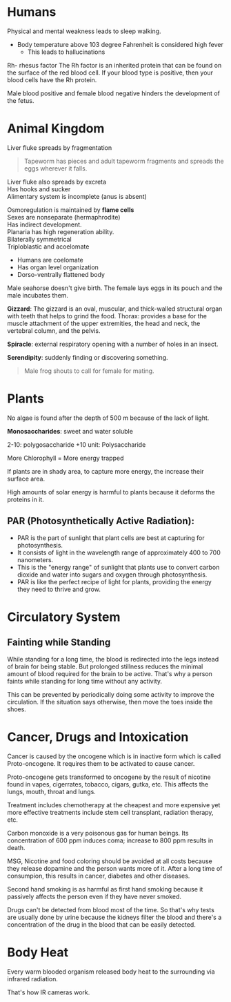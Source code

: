 # Humans 

Physical and mental weakness leads to sleep walking. 

- Body temperature above 103 degree Fahrenheit is considered high fever
    - This leads to hallucinations 


Rh- rhesus factor 
    The Rh factor is an inherited protein that can be found on the surface of the red blood cell. If your blood type is positive, then your blood cells have the Rh protein.

Male blood positive and female blood negative hinders the development of the fetus. 


# Animal Kingdom

Liver fluke spreads by fragmentation 

> Tapeworm has pieces and adult tapeworm fragments and spreads the eggs wherever it falls. 

Liver fluke also spreads by excreta  
Has hooks and sucker  
Alimentary system is incomplete (anus is absent) 

Osmoregulation is maintained by **flame cells**  
Sexes are nonseparate (hermaphrodite)  
Has indirect development.  
Planaria has high regeneration ability.  
Bilaterally symmetrical  
Triploblastic and acoelomate  

- Humans are coelomate 
- Has organ level organization 
- Dorso-ventrally flattened body

Male seahorse doesn't give birth. The female lays eggs in its pouch and the male incubates them.

**Gizzard**: The gizzard is an oval, muscular, and thick-walled structural organ with teeth that helps to grind the food.
Thorax: provides a base for the muscle attachment of the upper extremities, the head and neck, the vertebral column, and the pelvis.

**Spiracle**: external respiratory opening with a number of holes in an insect.

**Serendipity**: suddenly finding or discovering something.

> Male frog shouts to call for female for mating.

# Plants 

No algae is found after the depth of 500 m because of the lack of light. 

**Monosaccharides**: sweet and water soluble 

2-10: polygosaccharide
+10 unit: Polysaccharide

More Chlorophyll = More energy trapped 

If plants are in shady area, to capture more energy, the increase their surface area. 

High amounts of solar energy is harmful to plants because it deforms the proteins in it. 

## PAR (Photosynthetically Active Radiation):

- PAR is the part of sunlight that plant cells are best at capturing for photosynthesis.
- It consists of light in the wavelength range of approximately 400 to 700 nanometers.
- This is the "energy range" of sunlight that plants use to convert carbon dioxide and water into sugars and oxygen through photosynthesis.
- PAR is like the perfect recipe of light for plants, providing the energy they need to thrive and grow.

# Circulatory System 

## Fainting while Standing 

While standing for a long time, the blood is redirected into the legs instead of brain for being stable. But prolonged stillness reduces the minimal amount of blood required for the brain to be active. That's why a person faints while standing for long time without any activity. 

This can be prevented by periodically doing some activity to improve the circulation. If the situation says otherwise, then move the toes inside the shoes.

# Cancer, Drugs and Intoxication 

Cancer is caused by the oncogene which is in inactive form which is called Proto-oncogene. It requires them to be activated to cause cancer. 

Proto-oncogene gets transformed to oncogene by the result of nicotine found in vapes, cigerrates, tobacco, cigars, gutka, etc. This affects the lungs, mouth, throat and lungs. 

Treatment includes chemotherapy at the cheapest and more expensive yet more effective treatments include stem cell transplant, radiation therapy, etc. 

Carbon monoxide is a very poisonous gas for human beings. Its concentration of 600 ppm induces coma; increase to 800 ppm results in death. 

MSG, Nicotine and food coloring should be avoided at all costs because they release dopamine and the person wants more of it. After a long time of consumpion, this results in cancer, diabetes and other diseases. 

Second hand smoking is as harmful as first hand smoking because it passively affects the person even if they have never smoked. 

Drugs can't be detected from blood most of the time. So that's why tests are usually done by urine because the kidneys filter the blood and there's a concentration of the drug in the blood that can be easily detected.

# Body Heat 

Every warm blooded organism released body heat to the surrounding via infrared radiation. 

That's how IR cameras work.

